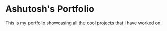 # Ashutosh's Portfolio
This is my portfolio showcasing all the cool projects that I have worked on.
